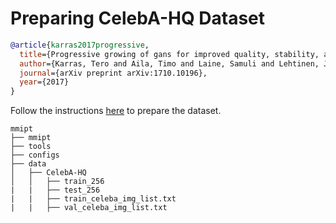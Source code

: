 # Preparing CelebA-HQ Dataset

<!-- [DATASET] -->

```bibtex
@article{karras2017progressive,
  title={Progressive growing of gans for improved quality, stability, and variation},
  author={Karras, Tero and Aila, Timo and Laine, Samuli and Lehtinen, Jaakko},
  journal={arXiv preprint arXiv:1710.10196},
  year={2017}
}
```

Follow the instructions [here](https://github.com/tkarras/progressive_growing_of_gans#preparing-datasets-for-training) to prepare the dataset.

```text
mmipt
├── mmipt
├── tools
├── configs
├── data
│   ├── CelebA-HQ
│   │   ├── train_256
|   |   ├── test_256
|   |   ├── train_celeba_img_list.txt
|   |   ├── val_celeba_img_list.txt

```
